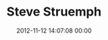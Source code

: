 ---
title: "Steve Struemph"
date: 2012-11-12 14:07:08 00:00
permalink: /stevestruemph
twitter: ""
likes: [1399]
id: 1501
gravatar: "http://www.gravatar.com/avatar/df68c3d4eec82336ff2c13f3ea70ab30"
---